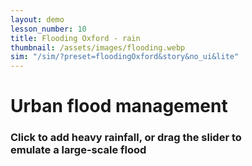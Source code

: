 ```yaml
---
layout: demo
lesson_number: 10
title: Flooding Oxford - rain
thumbnail: /assets/images/flooding.webp
sim: "/sim/?preset=floodingOxford&story&no_ui&lite"
---
```


<div>
    <h1>Urban flood management</h1>
    <h3>Click to add heavy rainfall, or drag the slider to <br> emulate a large-scale flood</h3>
    <p><vpde-reset iframe="sim"></vpde-reset></p>
</div>
<p style="text-align:center;margin-bottom:0;"><vpde-slider
    iframe="sim"
    name="r"
    label="River level"
    label-position="above"
    min-label="Normal"
    max-label="Surge"
    min="0.01"
    max="2"
    value="0.01"
    step="0.01"
></vpde-slider></p>
